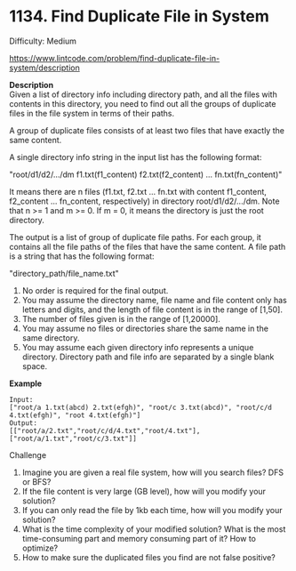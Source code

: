 # 1134. Find Duplicate File in System

Difficulty: Medium

https://www.lintcode.com/problem/find-duplicate-file-in-system/description

**Description**  
Given a list of directory info including directory path, and all the files with contents in this directory, you need to find out all the groups of duplicate files in the file system in terms of their paths.

A group of duplicate files consists of at least two files that have exactly the same content.

A single directory info string in the input list has the following format:

"root/d1/d2/.../dm f1.txt(f1_content) f2.txt(f2_content) ... fn.txt(fn_content)"

It means there are n files (f1.txt, f2.txt ... fn.txt with content f1_content, f2_content ... fn_content, respectively) in directory root/d1/d2/.../dm. Note that n >= 1 and m >= 0. If m = 0, it means the directory is just the root directory.

The output is a list of group of duplicate file paths. For each group, it contains all the file paths of the files that have the same content. A file path is a string that has the following format:

"directory_path/file_name.txt"

1. No order is required for the final output.
2. You may assume the directory name, file name and file content only has letters and digits, and the length of file content is in the range of [1,50].
3. The number of files given is in the range of [1,20000].
4. You may assume no files or directories share the same name in the same directory.
5. You may assume each given directory info represents a unique directory. Directory path and file info are separated by a single blank space.

**Example**  
```
Input:
["root/a 1.txt(abcd) 2.txt(efgh)", "root/c 3.txt(abcd)", "root/c/d 4.txt(efgh)", "root 4.txt(efgh)"]
Output:  
[["root/a/2.txt","root/c/d/4.txt","root/4.txt"],["root/a/1.txt","root/c/3.txt"]]
```

Challenge
1. Imagine you are given a real file system, how will you search files? DFS or BFS?
2. If the file content is very large (GB level), how will you modify your solution?
3. If you can only read the file by 1kb each time, how will you modify your solution?
4. What is the time complexity of your modified solution? What is the most time-consuming part and memory consuming part of it? How to optimize?
5. How to make sure the duplicated files you find are not false positive?
